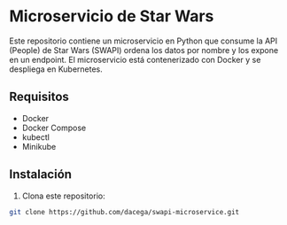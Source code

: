# Microservicio de Star Wars

Este repositorio contiene un microservicio en Python que consume la API (People) de Star Wars (SWAPI) ordena los datos por nombre y los expone en un endpoint. El microservicio está contenerizado con Docker y se despliega en Kubernetes.

## Requisitos

* Docker
* Docker Compose
* kubectl
* Minikube

## Instalación

1. Clona este repositorio:

```bash
git clone https://github.com/dacega/swapi-microservice.git
